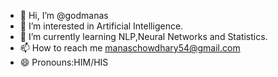- 👋 Hi, I’m @godmanas
- 👀 I’m interested in Artificial Intelligence.
- 🌱 I’m currently learning NLP,Neural Networks and Statistics.
- 📫 How to reach me manaschowdhary54@gmail.com
- 😄 Pronouns:HIM/HIS


<!---
godmanas/godmanas is a ✨ special ✨ repository because its `README.md` (this file) appears on your GitHub profile.
You can click the Preview link to take a look at your changes.
--->
